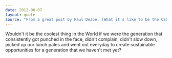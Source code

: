 ```yaml
---
date: 2012-06-07
layout: quote
source: "From a great post by Paul DeJoe, [What it's like to be the CEO of a startup](http&#58;//onstartups.com/tabid/3339/bid/85060/What-It-s-Like-To-Be-The-CEO-Revelations-and-Reflections.aspx)."
---
```


Wouldn't it be the coolest thing in the World if we were the generation that consistently got punched in the face, didn't complain, didn't slow down, picked up our lunch pales and went out everyday to create sustainable opportunities for a generation that we haven't met yet?
